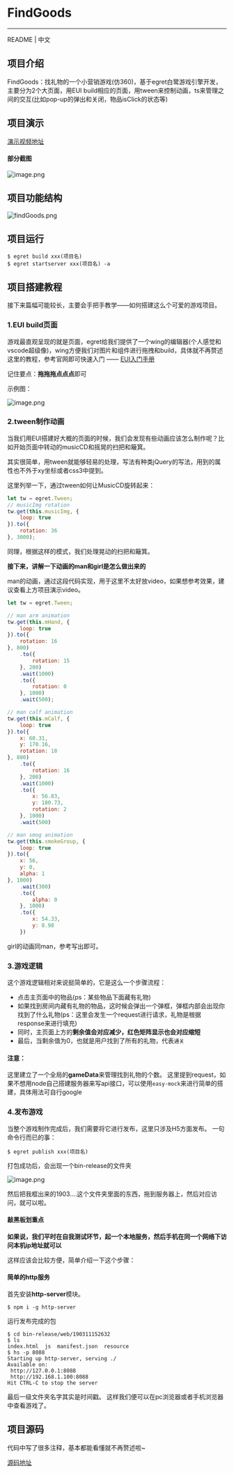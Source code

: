 # FindGoods

-----
README | 中文

## 项目介绍

FindGoods：找礼物的一个小营销游戏(仿360)，基于egret白鹭游戏引擎开发，主要分为2个大页面，用EUI build相应的页面，用tween来控制动画，ts来管理之间的交互(比如pop-up的弹出和关闭，物品isClick的状态等)

## 项目演示

[演示视频地址](https://www.iqiyi.com/v_19s6y9vzqh.html?p1=2_22_222)

#### 部分截图

![image.png](https://upload-images.jianshu.io/upload_images/3378252-dcf011168244bd9e.png?imageMogr2/auto-orient/strip%7CimageView2/2/w/5000)

## 项目功能结构

![findGoods.png](https://upload-images.jianshu.io/upload_images/3378252-8caad8144849391e.png?imageMogr2/auto-orient/strip%7CimageView2/2/w/1240)

## 项目运行

```shell
$ egret build xxx(项目名)
$ egret startserver xxx(项目名) -a
```

## 项目搭建教程

接下来篇幅可能较长，主要会手把手教学——如何搭建这么个可爱的游戏项目。

### 1.EUI build页面

游戏最直观呈现的就是页面，egret给我们提供了一个wing的编辑器(个人感觉和vscode超级像)，wing方便我们对图片和组件进行拖拽和build，具体就不再赘述这里的教程，参考官网即可快速入门 —— [EUI入门手册](https://developer.egret.com/cn/article/index/id/518)

记住要点：**拖拖拖点点点**即可

示例图：

![image.png](https://upload-images.jianshu.io/upload_images/3378252-f2221ee7abedbb48.png?imageMogr2/auto-orient/strip%7CimageView2/2/w/1240)


### 2.tween制作动画

当我们用EUI搭建好大概的页面的时候，我们会发现有些动画应该怎么制作呢？比如开始页面中转动的musicCD和摇晃的扫把和簸箕。

其实很简单，用tween就能够轻易的处理，写法有种类jQuery的写法，用到的属性也不外于xy坐标或者css3中提到。

这里列举一下，通过tween如何让MusicCD旋转起来：

```js
let tw = egret.Tween;
// musicImg rotation
tw.get(this.musicImg, {
    loop: true
}).to({
    rotation: 36
}, 3000);
```
同理，根据这样的模式，我们处理晃动的扫把和簸箕。

**接下来，讲解一下动画的man和girl是怎么做出来的**

man的动画，通过这段代码实现，用于这里不太好放video，如果想参考效果，建议查看上方项目演示video。
```js
let tw = egret.Tween;

// man arm animation
tw.get(this.mHand, {
    loop: true
}).to({
    rotation: 16
}, 800)
    .to({
        rotation: 15
    }, 200)
    .wait(1000)
    .to({
        rotation: 0
    }, 1000)
    .wait(500);

// man calf animation
tw.get(this.mCalf, {
    loop: true
}).to({
    x: 60.31,
    y: 170.16,
    rotation: 18
}, 800)
    .to({
        rotation: 16
    }, 200)
    .wait(1000)
    .to({
        x: 56.83,
        y: 180.73,
        rotation: 2
    }, 1000)
    .wait(500)

// man smog animation
tw.get(this.smokeGroup, {
    loop: true
}).to({
    x: 56,
    y: 0,
    alpha: 1
}, 1000)
    .wait(300)
    .to({
        alpha: 0
    }, 1000)
    .to({
        x: 54.33,
        y: 8.98
    })
```
girl的动画同man，参考写出即可。

### 3.游戏逻辑

这个游戏逻辑相对来说挺简单的，它是这么一个步骤流程：

- 点击主页面中的物品(ps：某些物品下面藏有礼物)
- 如果找到房间内藏有礼物的物品，这时候会弹出一个弹框，弹框内部会出现你找到了什么礼物(ps：这里会发生一个request进行请求，礼物是根据response来进行填充)
- 同时，主页面上方的**剩余值会对应减少，红色矩阵显示也会对应缩短**
- 最后，当剩余值为0，也就是用户找到了所有的礼物，代表`通关`

#### 注意：

这里建立了一个全局的**gameData**来管理找到礼物的个数。
这里提到request，如果不想用node自己搭建服务器来写api接口，可以使用`easy-mock`来进行简单的搭建，具体用法可自行google

### 4.发布游戏

当整个游戏制作完成后，我们需要将它进行发布，这里只涉及H5方面发布。
一句命令行而已的事：

```cli
$ egret publish xxx(项目名)
```
打包成功后，会出现一个bin-release的文件夹

![image.png](https://upload-images.jianshu.io/upload_images/3378252-47ed28e4a160a509.png?imageMogr2/auto-orient/strip%7CimageView2/2/w/1240)

然后把我框出来的1903....这个文件夹里面的东西，拖到服务器上，然后对应访问，就可以啦。

#### 敲黑板划重点

**如果说，我们平时在自我测试环节，起一个本地服务，然后手机在同一个网络下访问本机ip地址就可以**

这样应该会比较方便，简单介绍一下这个步骤：

#### 简单的http服务

首先安装**http-server**模块。

```cli
$ npm i -g http-server
```
运行发布完成的包
```cli
$ cd bin-release/web/190311152632
$ ls
index.html  js  manifest.json  resource
$ hs -p 8088
Starting up http-server, serving ./
Available on:
 http://127.0.0.1:8088
 http://192.168.1.100:8088
Hit CTRL-C to stop the server
```
最后一级文件夹名字其实是时间戳。
这样我们便可以在pc浏览器或者手机浏览器中查看游戏了。

## 项目源码

代码中写了很多注释，基本都能看懂就不再赘述啦~

[源码地址](https://github.com/zhangjing9898/findGoods)




